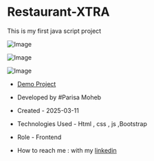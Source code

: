 # Restaurant-XTRA
This is my first java script project

![Image](https://github.com/user-attachments/assets/a8953f3b-dc62-4a10-a53f-d260d2eb4b7b)

![Image](https://github.com/user-attachments/assets/d76e8866-7fcb-44c6-8e69-c3ad281b5295)

![Image](https://github.com/user-attachments/assets/26d6cc93-5d80-45cb-8389-85986a28bef3)
- [Demo Project](address)

- Developed by #Parisa Moheb

- Created - 2025-03-11

- Technologies Used - Html , css , js ,Bootstrap

- Role - Frontend

- How to reach me : with my [linkedin](https://www.linkedin.com/in/Parisa-Moheb)
